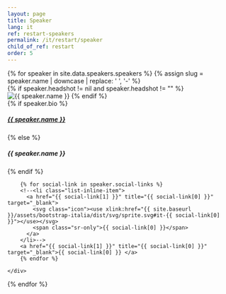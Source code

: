 ```yaml
---
layout: page
title: Speaker
lang: it
ref: restart-speakers
permalink: /it/restart/speaker
child_of_ref: restart
order: 5
---
```


<div class="card-columns">
  {% for speaker in site.data.speakers.speakers %}
  {% assign slug = speaker.name | downcase | replace: ' ', '-' %}
  <div class="card border rounded">
    {% if speaker.headshot != nil and speaker.headshot != "" %}
    <img class="card-img-top" src="/assets/images/headshots/{{ slug }}.{{ speaker.headshot }}" alt="{{ speaker.name }}">
    {% endif %}
    <div class="card-body">
      {% if speaker.bio %}
        <a href="/it/restart/speaker/{{ slug }}" class="card-link"><h5 class="card-title">{{ speaker.name }}</h5></a>
      {% else %}
        <h5 class="card-title">{{ speaker.name }}</h5>
      {% endif %}

        {% for social-link in speaker.social-links %}
        <!--<li class="list-inline-item">
          <a href="{{ social-link[1] }}" title="{{ social-link[0] }}" target="_blank">
            <svg class="icon"><use xlink:href="{{ site.baseurl }}/assets/bootstrap-italia/dist/svg/sprite.svg#it-{{ social-link[0] }}"></use></svg>
            <span class="sr-only">{{ social-link[0] }}</span>
          </a>
        </li>-->
        <a href="{{ social-link[1] }}" title="{{ social-link[0] }}" target="_blank">{{ social-link[0] }} </a>
        {% endfor %}

    </div>
  </div>
  {% endfor %}
</div>

